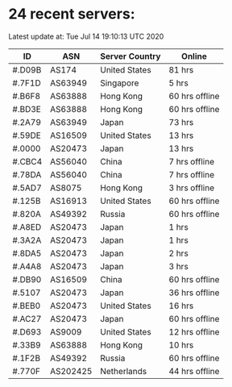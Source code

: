 # 24 recent servers:

Latest update at: Tue Jul 14 19:10:13 UTC 2020

| ID | ASN | Server Country | Online |
| -- | --- | -------------- | ------ |
| #.D09B | AS174 | United States | 81 hrs |
| #.7F1D | AS63949 | Singapore | 5 hrs |
| #.B6F8 | AS63888 | Hong Kong | 60 hrs offline |
| #.BD3E | AS63888 | Hong Kong | 60 hrs offline |
| #.2A79 | AS63949 | Japan | 73 hrs |
| #.59DE | AS16509 | United States | 13 hrs |
| #.0000 | AS20473 | Japan | 13 hrs |
| #.CBC4 | AS56040 | China | 7 hrs offline |
| #.78DA | AS56040 | China | 7 hrs offline |
| #.5AD7 | AS8075 | Hong Kong | 3 hrs offline |
| #.125B | AS16913 | United States | 60 hrs offline |
| #.820A | AS49392 | Russia | 60 hrs offline |
| #.A8ED | AS20473 | Japan | 1 hrs |
| #.3A2A | AS20473 | Japan | 1 hrs |
| #.8DA5 | AS20473 | Japan | 2 hrs |
| #.A4A8 | AS20473 | Japan | 3 hrs |
| #.DB90 | AS16509 | China | 60 hrs offline |
| #.5107 | AS20473 | Japan | 36 hrs offline |
| #.BEB0 | AS20473 | United States | 16 hrs |
| #.AC27 | AS20473 | Japan | 60 hrs offline |
| #.D693 | AS9009 | United States | 12 hrs offline |
| #.33B9 | AS63888 | Hong Kong | 10 hrs |
| #.1F2B | AS49392 | Russia | 60 hrs offline |
| #.770F | AS202425 | Netherlands | 44 hrs offline |

